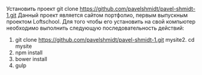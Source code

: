 Установить проект git clone https://github.com/pavelshmidt/pavel-shmidt-1.git
Данный проект является сайтом портфолио, первым выпускным проектом Loftschool. Для того чтобы его установить на свой компьютер необходимо выполнить следующую последовательность действий:
1. git clone https://github.com/pavelshmidt/pavel-shmidt-1.git mysite2. cd mysite
3. npm install
4. bower install
5. gulp
